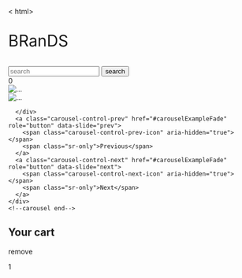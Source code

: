 
< html>
<head>
  <meta charset="utf-8">
  <meta name="viewport" content="width=device-width, initial-scale=1, shrink-to-fit=no">
 <link rel="stylesheet" href="all.min.css" >
<script src="https://kit.fontawesome.com/a5070d6d8f.js" crossorigin="anonymous"></script>

  <!-- Bootstrap CSS -->
  <link rel="stylesheet" href="https://cdn.jsdelivr.net/npm/bootstrap@4.5.3/dist/css/bootstrap.min.css" integrity="sha384-TX8t27EcRE3e/ihU7zmQxVncDAy5uIKz4rEkgIXeMed4M0jlfIDPvg6uqKI2xXr2" crossorigin="anonymous">
  <title>
    shopme.com
  </title>
    <link rel="stylesheet" href="temp.css"/>
    <script defer src="mainn.js"></script>
</head>
  <body>
    <!--nav-->
 <nav class="navbar">
   <div class="navbar-center">
     <span class="nav-icon">
       <i class="fas fa-bars"></i>
     </span>
      <div class="logo">
        <p style="font-size: 2rem;">BRanDS</p>
      </div>
      <div id="input">
        <input type="text" placeholder="search">
        <button class="s-btn">search</button>
      </div>
      <div class="cart-btn">
        <span><i class="fas fa-cart-plus"></i></span>
        <div class="cart-items">0</div>
      </div>
   </div>
 </nav>
    <!--nav end-->
    <!--carousel-->
    <div id="carouselExampleFade" class="carousel slide carousel-fade" data-ride="carousel">
      <div class="carousel-inner">
        <div class="carousel-item active">
          <img src="https://images-eu.ssl-images-amazon.com/images/G/31/img20/Shoes/November/SSW/GW/1/Super-saver-3000x1200._CB415527686_.jpg" class="d-block w-100" alt="...">
        </div>
        <div class="carousel-item">
          <img src="https://images-eu.ssl-images-amazon.com/images/G/31/mg19/2020/PC/Storage/Oct/Jupiter/W3Headers/PD_MC_Desktophero_3000x1200--UnRecHero-21stNov-2020-3-2-1._CB415611713_.jpg" class="d-block w-100" alt="...">
        </div>
        
      </div>
      <a class="carousel-control-prev" href="#carouselExampleFade" role="button" data-slide="prev">
        <span class="carousel-control-prev-icon" aria-hidden="true"></span>
        <span class="sr-only">Previous</span>
      </a>
      <a class="carousel-control-next" href="#carouselExampleFade" role="button" data-slide="next">
        <span class="carousel-control-next-icon" aria-hidden="true"></span>
        <span class="sr-only">Next</span>
      </a>
    </div>
    <!--carousel end-->
<section class="products">
   <div id="container">
    <div class="col-md-8 col-lg-8 col-sm-6 mx-auto product-center ">
     
  </div>
   </div>
</section>
<!--cart-->
  <div class="cart-layout">
    <h2>Your cart</h2>
    <span class="close-icon"><i class="fas fa-window-close"></i></span>
    <div class="cart">
     <div class="cart-content">
       <div class="cart-itam">
         <ul id="cartitam"></ul>
         <span class="remore">remove</span>
       </div>
       <div>
         <i class="fas fa-chevron-up"></i>
         <p class="aitem-amount">1</p>
         <i class="fas fa-chevron-down"></i>
       </div>
     </div>
    </div>
  </div>
  <div id="selected">

  </div>
  <script src="https://code.jquery.com/jquery-3.5.1.slim.min.js" integrity="sha384-DfXdz2htPH0lsSSs5nCTpuj/zy4C+OGpamoFVy38MVBnE+IbbVYUew+OrCXaRkfj" crossorigin="anonymous"></script>
    <script src="https://cdn.jsdelivr.net/npm/bootstrap@4.5.3/dist/js/bootstrap.bundle.min.js" integrity="sha384-ho+j7jyWK8fNQe+A12Hb8AhRq26LrZ/JpcUGGOn+Y7RsweNrtN/tE3MoK7ZeZDyx" crossorigin="anonymous"></script>
  </body>
</html> 
